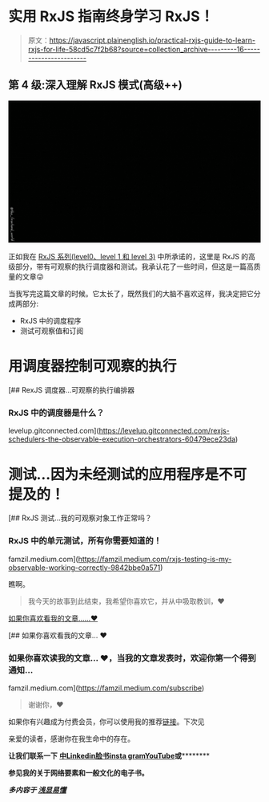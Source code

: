 # 实用 RxJS 指南终身学习 RxJS！

> 原文：<https://javascript.plainenglish.io/practical-rxjs-guide-to-learn-rxjs-for-life-58cd5c7f2b68?source=collection_archive---------16----------------------->

## 第 4 级:深入理解 RxJS 模式(高级++)

![](img/899f2f5194d965dc7da35deabdb59180.png)

正如我在 [RxJS 系列(level0、level 1 和 level 3)](https://levelup.gitconnected.com/rxjs-like-youve-never-seen-it-b99467557a54?source=your_stories_page----------------------------------------) 中所承诺的，这里是 RxJS 的高级部分，带有可观察的执行调度器和测试。我承认花了一些时间，但这是一篇高质量的文章😜

当我写完这篇文章的时候。它太长了，既然我们的大脑不喜欢这样，我决定把它分成两部分:

*   RxJS 中的调度程序
*   测试可观察值和订阅

# 用调度器控制可观察的执行

[](https://levelup.gitconnected.com/rexjs-schedulers-the-observable-execution-orchestrators-60479ece23da) [## RexJS 调度器…可观察的执行编排器

### RxJS 中的调度器是什么？

levelup.gitconnected.com](https://levelup.gitconnected.com/rexjs-schedulers-the-observable-execution-orchestrators-60479ece23da) 

# 测试…因为未经测试的应用程序是不可提及的！

[](https://famzil.medium.com/rxjs-testing-is-my-observable-working-correctly-9842bbe0a571) [## RxJS 测试…我的可观察对象工作正常吗？

### RxJS 中的单元测试，所有你需要知道的！

famzil.medium.com](https://famzil.medium.com/rxjs-testing-is-my-observable-working-correctly-9842bbe0a571) 

瞧啊。

> 我今天的故事到此结束，我希望你喜欢它，并从中吸取教训，❤

[如果你喜欢看我的文章……♥️](https://famzil.medium.com/subscribe)

[](https://famzil.medium.com/subscribe) [## 如果你喜欢看我的文章… ♥️

### 如果你喜欢读我的文章… ♥️，当我的文章发表时，欢迎你第一个得到通知…

famzil.medium.com](https://famzil.medium.com/subscribe) 

> 谢谢你，❤

如果你有兴趣成为付费会员，你可以使用我的推荐[链接](https://famzil.medium.com/membership)。下次见

亲爱的读者，感谢你在我生命中的存在。

**让我们联系一下** [**中**](https://medium.com/@famzil/)**[**Linkedin**](https://www.linkedin.com/in/fatima-amzil-9031ba95/)**[**脸书**](https://www.facebook.com/The-Front-End-World)**[**insta gram**](https://www.instagram.com/the_frontend_world/)**[**YouTube**](https://www.youtube.com/channel/UCaxr-f9r6P1u7Y7SKFHi12g)**或**********

****参见我的关于网络要素和一般文化的电子书。****

*****多内容于* [***浅显易懂***](http://plainenglish.io/)****